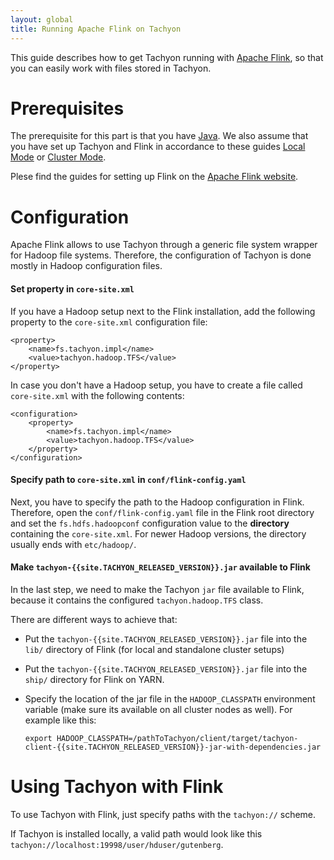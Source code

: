 ```yaml
---
layout: global
title: Running Apache Flink on Tachyon
---
```


This guide describes how to get Tachyon running with [Apache Flink](http://flink.apache.org/), so that you can easily work with files stored in Tachyon.

# Prerequisites

The prerequisite for this part is that you have
[Java](https://github.com/amplab/tachyon/wiki/Java-setup/). We also assume that you have set up
Tachyon and Flink in accordance to these guides [Local Mode](Running-Tachyon-Locally.html) or
[Cluster Mode](Running-Tachyon-on-a-Cluster.html). 

Plese find the guides for setting up Flink on the [Apache Flink website](http://flink.apache.org/).


# Configuration

Apache Flink allows to use Tachyon through a generic file system wrapper for Hadoop file systems. Therefore, the configuration of Tachyon is done mostly in Hadoop configuration files.

#### Set property in `core-site.xml`

If you have a Hadoop setup next to the Flink installation, add the following property to the `core-site.xml` configuration file:


    <property>
        <name>fs.tachyon.impl</name>
        <value>tachyon.hadoop.TFS</value>
    </property>


In case you don't have a Hadoop setup, you have to create a file called `core-site.xml` with the following contents:


    <configuration>
        <property>
            <name>fs.tachyon.impl</name>
            <value>tachyon.hadoop.TFS</value>
        </property>
    </configuration>


#### Specify path to `core-site.xml` in `conf/flink-config.yaml`

Next, you have to specify the path to the Hadoop configuration in Flink.
Therefore, open the `conf/flink-config.yaml` file in the Flink root directory and set the `fs.hdfs.hadoopconf` configuration value to the **directory** containing the `core-site.xml`. For newer Hadoop versions, the directory usually ends with `etc/hadoop/`.


#### Make `tachyon-{{site.TACHYON_RELEASED_VERSION}}.jar` available to Flink

In the last step, we need to make the Tachyon `jar` file available to Flink, because it contains the configured `tachyon.hadoop.TFS` class.

There are different ways to achieve that:

- Put the `tachyon-{{site.TACHYON_RELEASED_VERSION}}.jar` file into the `lib/` directory of Flink (for local and standalone cluster setups)
- Put the `tachyon-{{site.TACHYON_RELEASED_VERSION}}.jar` file into the `ship/` directory for Flink on YARN.
- Specify the location of the jar file in the `HADOOP_CLASSPATH` environment variable (make sure its available on all cluster nodes as well). For example like this:

      export HADOOP_CLASSPATH=/pathToTachyon/client/target/tachyon-client-{{site.TACHYON_RELEASED_VERSION}}-jar-with-dependencies.jar


# Using Tachyon with Flink

To use Tachyon with Flink, just specify paths with the `tachyon://` scheme. 

If Tachyon is installed locally, a valid path would look like this `tachyon://localhost:19998/user/hduser/gutenberg`.


